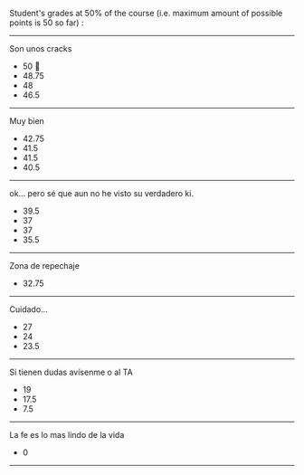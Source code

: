 Student's grades at 50% of the course (i.e. maximum amount of possible points is 50 so far) :

---
Son unos cracks
- 50 🥳
- 48.75
- 48
- 46.5
---
Muy bien
- 42.75
- 41.5
- 41.5
- 40.5
---
ok... pero sé que aun no he visto su verdadero ki.
- 39.5
- 37
- 37
- 35.5
---
Zona de repechaje
- 32.75
---
Cuidado...
- 27
- 24
- 23.5
---
Si tienen dudas avísenme o al TA
- 19
- 17.5
- 7.5
---
La fe es lo mas lindo de la vida
- 0
---
